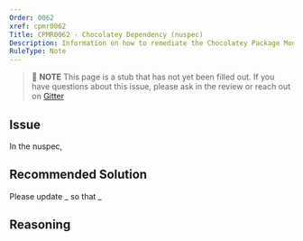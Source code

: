 ```yaml
---
Order: 0062
xref: cpmr0062
Title: CPMR0062 - Chocolatey Dependency (nuspec)
Description: Information on how to remediate the Chocolatey Package Moderation Rule 0062
RuleType: Note
---
```


> :memo: **NOTE** This page is a stub that has not yet been filled out. If you have questions about this issue, please ask in the review or reach out on [Gitter](https://gitter.im/chocolatey/chocolatey.org)

## Issue

In the nuspec,

## Recommended Solution

Please update _ so that _

## Reasoning
